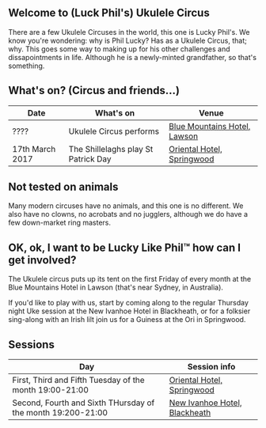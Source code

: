 
## Welcome to (Luck Phil's) Ukulele Circus

There are a few Ukulele Circuses in the world, this one is Lucky Phil's. We know you're wondering: why is Phil Lucky? Has as a Ukulele Circus, that; why. This goes some way to making up for his other challenges and dissapointments in life. Although he is a newly-minted grandfather, so that's something.

## What's on? (Circus and friends...)

| Date             | What's on                                      | Venue  |
| -------------    | ------------- |--------------------------------|
| ????  | Ukulele Circus performs                                 | [Blue Mountains Hotel, Lawson] |  
| 17th March 2017  | The Shillelaghs play St Patrick Day          | [Oriental Hotel, Springwood] |


## Not tested on animals

Many modern circuses have no animals, and this one is no different. We also have no clowns, no acrobats and no jugglers, although we do have a few down-market ring masters.

## OK, ok, I want to be Lucky Like Phil™ how can I get involved?

The Ukulele circus puts up its tent on the first Friday of every month at the Blue Mountains Hotel in Lawson (that's near Sydney, in Australia).

If you'd like to play with us, start by coming along to the regular Thursday night Uke session at the New Ivanhoe Hotel in Blackheath, or for a folksier sing-along with an Irish lilt join us for a Guiness at the Ori in Springwood.

## Sessions

| Day | Session info                                                                           |
| --- | ---------------------------------------------------------------------------------------| 
| First, Third and Fifth Tuesday of the month 19:00-21:00     | [Oriental Hotel, Springwood]    |
| Second, Fourth and Sixth THursday of the month 19:200-21:00 | [New Ivanhoe Hotel, Blackheath]  |

[Oriental Hotel, Springwood]: https://www.google.com.au/maps/place/Oriental+Hotel/@-33.6994905,150.5656596,17z/data=!3m1!4b1!4m5!3m4!1s0x6b127d68dbf659e1:0x29820df1f067a6bf!8m2!3d-33.699495!4d150.5678536
[Blue Mountains Hotel, Lawson]: https://www.google.com.au/maps/place/Blue+Mountains+Hotel/@-33.7196205,150.427793,17z/data=!3m1!4b1!4m5!3m4!1s0x6b12650fe9797be1:0xbfe1b3dda6062b5a!8m2!3d-33.719625!4d150.429987
[New Ivanhoe Hotel, Blackheath]: https://www.google.com.au/maps/place/New+Ivanhoe+Hotel/@-33.6359015,150.2831043,17z/data=!3m1!4b1!4m5!3m4!1s0x6b12721474cd64a9:0x49fb6d2e1d8e0d83!8m2!3d-33.635906!4d150.2852983

